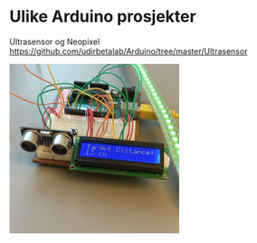 # Ulike Arduino prosjekter

Ultrasensor og Neopixel<br>
https://github.com/udirbetalab/Arduino/tree/master/Ultrasensor

<img src="https://github.com/larsgimse/twitterPillow/raw/master/ultra_lcd_neopixel_.png" width="300">

